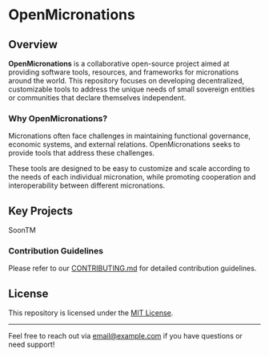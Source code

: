 # OpenMicronations

## Overview

**OpenMicronations** is a collaborative open-source project aimed at providing software tools, resources, and frameworks for micronations around the world. This repository focuses on developing decentralized, customizable tools to address the unique needs of small sovereign entities or communities that declare themselves independent.

### Why OpenMicronations?

Micronations often face challenges in maintaining functional governance, economic systems, and external relations. OpenMicronations seeks to provide tools that address these challenges.
  
These tools are designed to be easy to customize and scale according to the needs of each individual micronation, while promoting cooperation and interoperability between different micronations.

## Key Projects
SoonTM

### Contribution Guidelines
Please refer to our [CONTRIBUTING.md](./CONTRIBUTING.md) for detailed contribution guidelines.

## License

This repository is licensed under the [MIT License](./LICENSE).

---

Feel free to reach out via [email@example.com](mailto:email@example.com) if you have questions or need support!

